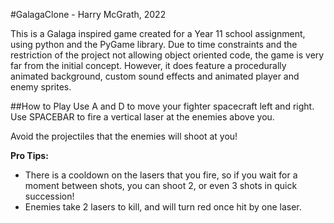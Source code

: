 #GalagaClone - Harry McGrath, 2022

This is a Galaga inspired game created for a Year 11 school assignment, using python and the PyGame library.
Due to time constraints and the restriction of the project not allowing object oriented code, the game is very far from the initial concept.
However, it does feature a procedurally animated background, custom sound effects and animated player and enemy sprites.

 
##How to Play
Use A and D to move your fighter spacecraft left and right.
Use SPACEBAR to fire a vertical laser at the enemies above you. 

Avoid the projectiles that the enemies will shoot at you!

**Pro Tips:**
- There is a cooldown on the lasers that you fire, so if you wait for a moment between shots, you can shoot 2, or even 3 shots in quick succession!
- Enemies take 2 lasers to kill, and will turn red once hit by one laser.
